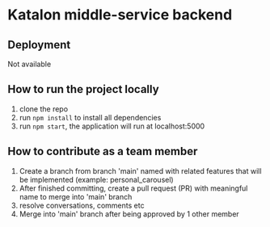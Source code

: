 # Katalon middle-service backend

## Deployment

Not available

## How to run the project locally

1. clone the repo
2. run `npm install` to install all dependencies
3. run `npm start`, the application will run at localhost:5000

## How to contribute as a team member

1. Create a branch from branch 'main' named with related features that will be implemented (example: personal_carousel)
2. After finished committing, create a pull request (PR) with meaningful name to merge into 'main' branch
3. resolve conversations, comments etc
4. Merge into 'main' branch after being approved by 1 other member